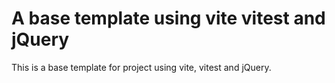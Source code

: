 # A base template using vite vitest and jQuery

This is a base template for project using vite, vitest and jQuery.